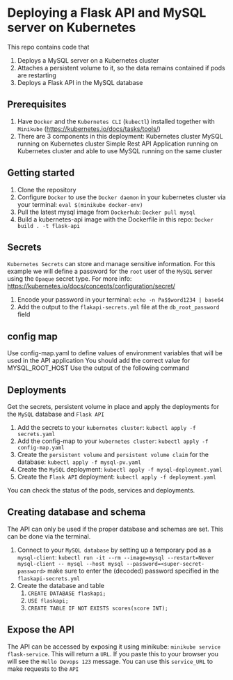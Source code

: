 # Deploying a Flask API and MySQL server on Kubernetes

This repo contains code that 
1) Deploys a MySQL server on a Kubernetes cluster
2) Attaches a persistent volume to it, so the data remains contained if pods are restarting
3) Deploys a Flask API  in the MySQL database

## Prerequisites
1. Have `Docker` and the `Kubernetes CLI` (`kubectl`) installed together with `Minikube` (https://kubernetes.io/docs/tasks/tools/)
2. There are 3 components in this deployment:
    Kubernetes cluster
    MySQL running on Kubernetes cluster
    Simple Rest API Application running on Kubernetes cluster and able to use MySQL running on the same cluster

## Getting started
1. Clone the repository
2. Configure `Docker` to use the `Docker daemon` in your kubernetes cluster via your terminal: `eval $(minikube docker-env)`
3. Pull the latest mysql image from `Dockerhub`: `Docker pull mysql`
4. Build a kubernetes-api image with the Dockerfile in this repo: `Docker build . -t flask-api`

## Secrets
`Kubernetes Secrets` can store and manage sensitive information. For this example we will define a password for the
`root` user of the `MySQL` server using the `Opaque` secret type. For more info: https://kubernetes.io/docs/concepts/configuration/secret/

1. Encode your password in your terminal: `echo -n Pa$$word1234 | base64`
2. Add the output to the `flakapi-secrets.yml` file at the `db_root_password` field

## config map 

Use config-map.yaml to define values of environment variables that will be used in the API application
You should add the correct value for MYSQL_ROOT_HOST
Use the output of the following command

## Deployments
Get the secrets, persistent volume in place and apply the deployments for the `MySQL` database and `Flask API`

1. Add the secrets to your `kubernetes cluster`: `kubectl apply -f secrets.yaml`
2. Add the config-map to your `kubernetes cluster`: `kubectl apply -f config-map.yaml`
3. Create the `persistent volume` and `persistent volume claim` for the database: `kubectl apply -f mysql-pv.yaml`
4. Create the `MySQL` deployment: `kubectl apply -f mysql-deployment.yaml`
5. Create the `Flask API` deployment: `kubectl apply -f deployment.yaml`

You can check the status of the pods, services and deployments.

## Creating database and schema
The API can only be used if the proper database and schemas are set. This can be done via the terminal.
1. Connect to your `MySQL database` by setting up a temporary pod as a `mysql-client`: 
   `kubectl run -it --rm --image=mysql --restart=Never mysql-client -- mysql --host mysql --password=<super-secret-password>`
   make sure to enter the (decoded) password specified in the `flaskapi-secrets.yml`
2. Create the database and table
   1. `CREATE DATABASE flaskapi;`
    2. `USE flaskapi;`
    3. `CREATE TABLE IF NOT EXISTS scores(score INT);`
    
## Expose the API
The API can be accessed by exposing it using minikube: `minikube service flask-service`. This will return a `URL`. If you paste this to your browser you will see the `Hello Devops 123` message. You can use this `service_URL` to make requests to the `API`


